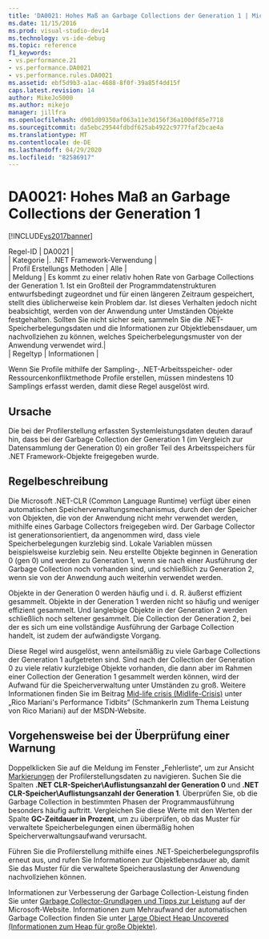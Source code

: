 ```yaml
---
title: 'DA0021: Hohes Maß an Garbage Collections der Generation 1 | Microsoft-Dokumentation'
ms.date: 11/15/2016
ms.prod: visual-studio-dev14
ms.technology: vs-ide-debug
ms.topic: reference
f1_keywords:
- vs.performance.21
- vs.performance.DA0021
- vs.performance.rules.DA0021
ms.assetid: ebf5d9b3-a1ac-4688-8f0f-39a85f4dd15f
caps.latest.revision: 14
author: MikeJo5000
ms.author: mikejo
manager: jillfra
ms.openlocfilehash: d901d09350af063a11e3d156f36a100df85e7718
ms.sourcegitcommit: da5ebc29544fdbdf625ab4922c9777faf2bcae4a
ms.translationtype: MT
ms.contentlocale: de-DE
ms.lasthandoff: 04/29/2020
ms.locfileid: "82586917"
---
```

# <a name="da0021-high-rate-of-gen-1-garbage-collections"></a>DA0021: Hohes Maß an Garbage Collections der Generation 1
[!INCLUDE[vs2017banner](../includes/vs2017banner.md)]

Regel-ID | DA0021 |  
| Kategorie |. .NET Framework-Verwendung |  
| Profil Erstellungs Methoden | Alle |  
| Meldung | Es kommt zu einer relativ hohen Rate von Garbage Collections der Generation 1. Ist ein Großteil der Programmdatenstrukturen entwurfsbedingt zugeordnet und für einen längeren Zeitraum gespeichert, stellt dies üblicherweise kein Problem dar. Ist dieses Verhalten jedoch nicht beabsichtigt, werden von der Anwendung unter Umständen Objekte festgehalten. Sollten Sie nicht sicher sein, sammeln Sie die .NET-Speicherbelegungsdaten und die Informationen zur Objektlebensdauer, um nachvollziehen zu können, welches Speicherbelegungsmuster von der Anwendung verwendet wird.|  
| Regeltyp | Informationen |  
  
 Wenn Sie Profile mithilfe der Sampling-, .NET-Arbeitsspeicher- oder Ressourcenkonfliktmethode Profile erstellen, müssen mindestens 10 Samplings erfasst werden, damit diese Regel ausgelöst wird.  
  
## <a name="cause"></a>Ursache  
 Die bei der Profilerstellung erfassten Systemleistungsdaten deuten darauf hin, dass bei der Garbage Collection der Generation 1 (im Vergleich zur Datensammlung der Generation 0) ein großer Teil des Arbeitsspeichers für .NET Framework-Objekte freigegeben wurde.  
  
## <a name="rule-description"></a>Regelbeschreibung  
 Die Microsoft .NET-CLR (Common Language Runtime) verfügt über einen automatischen Speicherverwaltungsmechanismus, durch den der Speicher von Objekten, die von der Anwendung nicht mehr verwendet werden, mithilfe eines Garbage Collectors freigegeben wird. Der Garbage Collector ist generationsorientiert, da angenommen wird, dass viele Speicherbelegungen kurzlebig sind. Lokale Variablen müssen beispielsweise kurzlebig sein. Neu erstellte Objekte beginnen in Generation 0 (gen 0) und werden zu Generation 1, wenn sie nach einer Ausführung der Garbage Collection noch vorhanden sind, und schließlich zu Generation 2, wenn sie von der Anwendung auch weiterhin verwendet werden.  
  
 Objekte in der Generation 0 werden häufig und i. d. R. äußerst effizient gesammelt. Objekte in der Generation 1 werden nicht so häufig und weniger effizient gesammelt. Und langlebige Objekte in der Generation 2 werden schließlich noch seltener gesammelt. Die Collection der Generation 2, bei der es sich um eine vollständige Ausführung der Garbage Collection handelt, ist zudem der aufwändigste Vorgang.  
  
 Diese Regel wird ausgelöst, wenn anteilsmäßig zu viele Garbage Collections der Generation 1 aufgetreten sind. Sind nach der Collection der Generation 0 zu viele relativ kurzlebige Objekte vorhanden, die dann aber im Rahmen einer Collection der Generation 1 gesammelt werden können, wird der Aufwand für die Speicherverwaltung unter Umständen zu groß. Weitere Informationen finden Sie im Beitrag [Mid-life crisis (Mid­life-Cri­sis)](https://docs.microsoft.com/archive/blogs/ricom/mid-life-crisis) unter „Rico Mariani's Performance Tidbits“ (Schmankerln zum Thema Leistung von Rico Mariani) auf der MSDN-Website.  
  
## <a name="how-to-investigate-a-warning"></a>Vorgehensweise bei der Überprüfung einer Warnung  
 Doppelklicken Sie auf die Meldung im Fenster „Fehlerliste“, um zur Ansicht [Markierungen](../profiling/marks-view.md) der Profilerstellungsdaten zu navigieren. Suchen Sie die Spalten **.NET CLR-Speicher\\Auflistungsanzahl der Generation 0** und **.NET CLR-Speicher\\Auflistungsanzahl der Generation 1**. Überprüfen Sie, ob die Garbage Collection in bestimmten Phasen der Programmausführung besonders häufig auftritt. Vergleichen Sie diese Werte mit den Werten der Spalte **GC-Zeitdauer in Prozent**, um zu überprüfen, ob das Muster für verwaltete Speicherbelegungen einen übermäßig hohen Speicherverwaltungsaufwand verursacht.  
  
 Führen Sie die Profilerstellung mithilfe eines .NET-Speicherbelegungsprofils erneut aus, und rufen Sie Informationen zur Objektlebensdauer ab, damit Sie das Muster für die verwaltete Speicherauslastung der Anwendung nachvollziehen können.  
  
 Informationen zur Verbesserung der Garbage Collection-Leistung finden Sie unter [Garbage Collector-Grundlagen und Tipps zur Leistung](https://msdn2.microsoft.com/library/ms973837.aspx) auf der Microsoft-Website. Informationen zum Mehraufwand der automatischen Garbage Collection finden Sie unter [Large Object Heap Uncovered (Informationen zum Heap für große Objekte)](https://msdn.microsoft.com/magazine/cc534993.aspx).
